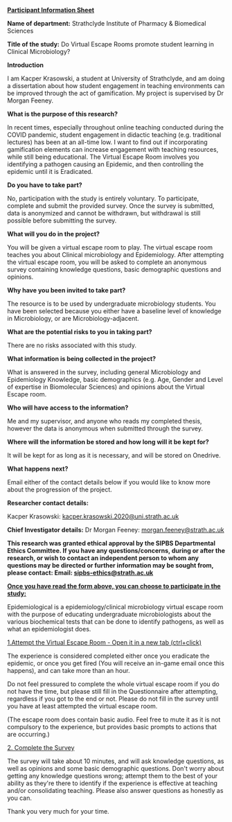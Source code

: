 **<ins>Participant Information Sheet</ins>**


**Name of department:** Strathclyde Institute of Pharmacy & Biomedical Sciences

**Title of the study:** Do Virtual Escape Rooms promote student learning in Clinical Microbiology?



**Introduction**

I am Kacper Krasowski, a student at University of Strathclyde, and am doing a dissertation about how student engagement in teaching environments can be improved through the act of gamification. My project is supervised by Dr Morgan Feeney.


**What is the purpose of this research?**

In recent times, especially throughout online teaching conducted during the COVID pandemic, student engagement in didactic teaching (e.g. traditional lectures) has been at an all-time low. I want to find out if incorporating gamification elements can increase engagement with teaching resources, while still being educational. The Virtual Escape Room involves you identifying a pathogen causing an Epidemic, and then controlling the epidemic until it is Eradicated.


**Do you have to take part?**

No, participation with the study is entirely voluntary. To participate, complete and submit the provided survey. Once the survey is submitted, data is anonymized and cannot be withdrawn, but withdrawal is still possible before submitting the survey.


**What will you do in the project?**

You will be given a virtual escape room to play. The virtual escape room teaches you about Clinical microbiology and Epidemiology. After attempting the virtual escape room, you will be asked to complete an anonymous survey containing knowledge questions, basic demographic questions and opinions.


**Why have you been invited to take part?**

The resource is to be used by undergraduate microbiology students. You have been selected because you either have a baseline level of knowledge in Microbiology, or are Microbiology-adjacent.


**What are the potential risks to you in taking part?**

There are no risks associated with this study.


**What information is being collected in the project?**

What is answered in the survey, including general Microbiology and Epidemiology Knowledge, basic demographics (e.g. Age, Gender and Level of expertise in Biomolecular Sciences) and opinions about the Virtual Escape room.


**Who will have access to the information?**

Me and my supervisor, and anyone who reads my completed thesis, however the data is anonymous when submitted through the survey.


**Where will the information be stored and how long will it be kept for?**

It will be kept for as long as it is necessary, and will be stored on Onedrive.


**What happens next?**

Email either of the contact details below if you would like to know more about the progression of the project.


**Researcher contact details:**

Kacper Krasowski: kacper.krasowski.2020@uni.strath.ac.uk


**Chief Investigator details:**
Dr Morgan Feeney: morgan.feeney@strath.ac.uk


**This research was granted ethical approval by the SIPBS Departmental Ethics Committee.
If you have any questions/concerns, during or after the research, or wish to contact an independent person to whom any questions may be directed or further information may be sought from, please contact:
Email: sipbs-ethics@strath.ac.uk**



**<ins>Once you have read the form above, you can choose to participate in the study:</ins>**

Epidemiological is a epidemiology/clinical microbiology virtual escape room with the purpose of educating undergraduate microbiologists about the various biochemical tests that can be done to identify pathogens, as well as what an epidemiologist does.


<a href="Epidemiological.html">1.Attempt the Virtual Escape Room - Open it in a new tab (ctrl+click)</a>

The experience is considered completed either once you eradicate the epidemic, or once you get fired (You will receive an in-game email once this happens), and can take more than an hour.

Do not feel pressured to complete the whole virtual escape room if you do not have the time, but please still fill in the Questionnaire after attempting, regardless if you got to the end or not. Please do not fill in the survey until you have at least attempted the virtual escape room.

(The escape room does contain basic audio. Feel free to mute it as it is not compulsory to the experience, but provides basic prompts to actions that are occurring.)



<a href="https://strathsci.qualtrics.com/jfe/form/SV_9WGMkDJ7oGBHrfg">2. Complete the Survey</a>

The survey will take about 10 minutes, and will ask knowledge questions, as well as opinions and some basic demographic questions. Don't worry about getting any knowledge questions wrong; attempt them to the best of your ability as they're there to identify if the experience is effective at teaching and/or consolidating teaching. Please also answer questions as honestly as you can.

Thank you very much for your time.
